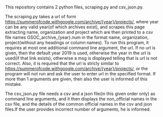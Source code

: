 This repository contains 2 python files, scraping.py and csv_json.py.

The scraping.py takes a url of form https://summerofcode.withgoogle.com/archive/{year}/projects/, where year can be any valid year(of which archives exist), and scrapes this page extracting name, organization and project which are then printed to a csv file names GSOC_archive_{year}.num in the format name, organization, project(without any headings or column names).
To run this program, it requires at most one additional command line argument, the url. If no url is given, then the default year  2019 is used, otherwise the year in the url is used(if that link exists), otherwise a msg is displayed telling that is url is not correct.
Also, it is required that the url is stricly similar to https://summerofcode.withgoogle.com/archive/{year}/projects/, or the program will not run and ask the user to enter url in the specified format.
If more than 1 arguments are given, then also the user is informed of this mistake.

The csv_json.py file needs a csv and a json file(in this given order only) as command line arguments, and it then displays the non_official names in the csv file, and the details of the common official names in the csv and json files.If the user provides incorrect number of arguments, he is informed. 
